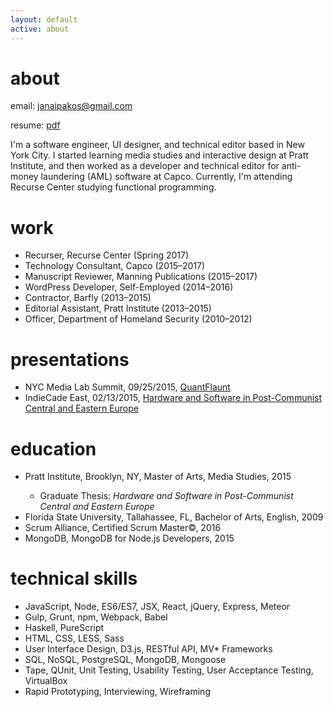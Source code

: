 ```yaml
---
layout: default
active: about
---
```

<div class="page-section short">
    <div class="container flex">
        <div class="column-main tile">
            <div>

<div>
<h1>about</h1>
    <p>email: 
        <a href="mailto:janaipakos@gmail.com" class="link" title="Open email window">janaipakos@gmail.com</a><p>
    <p>resume: 
        <a href="./resumes/james_anaipakos_cv_dev.pdf" class="link" title="pdf resume">pdf</a>
    </p>
    <p>I'm a software engineer, UI designer, and technical editor based in New York City. I started learning media studies and interactive design at Pratt Institute, and then worked as a developer and technical editor for anti-money laundering (AML) software at Capco. Currently, I'm attending Recurse Center studying functional programming.</p>
    <div>

<h1>work</h1>
    <ul>
        <li>Recurser, Recurse Center (Spring 2017)</li>
        <li>Technology Consultant, Capco (2015–2017)</li>
        <li>Manuscript Reviewer, Manning Publications (2015–2017)</li>
        <li>WordPress Developer, Self-Employed (2014–2016)</li>
        <li>Contractor, Barfly (2013–2015)</li>
        <li>Editorial Assistant, Pratt Institute (2013–2015)</li>
        <li>Officer, Department of Homeland Security (2010–2012)</li>
    </ul>

<h1>presentations</h1>
    <ul>
        <li>NYC Media Lab Summit, 09/25/2015, <a class="link"  href='https://jamesanaipakos.com/Quant-Flaunt/'>QuantFlaunt</a></li>
        <li>IndieCade East, 02/13/2015, <a class="link" href='https://vimeo.com/120022906'>Hardware and Software in Post-Communist Central and Eastern Europe</a></li>
    </ul>

<h1>education</h1>
    <ul>
        <li>Pratt Institute, Brooklyn, NY, Master of Arts, Media Studies, 2015</li>
        <ul><li>Graduate Thesis: <em>Hardware and Software in Post-Communist Central and Eastern Europe</em></li></ul>
        <li>Florida State University, Tallahassee, FL, Bachelor of Arts, English, 2009</li>
         <li>Scrum Alliance, Certified Scrum Master©, 2016</li>
        <li>MongoDB, MongoDB for Node.js Developers, 2015</li>
    </ul>

<h1>technical skills</h1>
    <ul>
        <li>JavaScript, Node, ES6/ES7, JSX, React, jQuery, Express, Meteor</li>
        <li>Gulp, Grunt, npm, Webpack, Babel</li>
        <li>Haskell, PureScript</li>
        <li>HTML, CSS, LESS, Sass</li>       
        <li>User Interface Design, D3.js, RESTful API, MV* Frameworks</li>
        <li>SQL, NoSQL, PostgreSQL, MongoDB, Mongoose</li>
        <li>Tape, QUnit, Unit Testing, Usability Testing, User Acceptance Testing, VirtualBox</li>
        <li>Rapid Prototyping, Interviewing, Wireframing</li>
    </ul>
</div>

